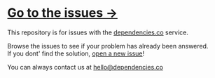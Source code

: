 # [Go to the issues →](/issues)

This repository is for issues with the [dependencies.co](http://dependencies.co) service.

Browse the issues to see if your problem has already been answered.  
If you dont' find the solution, [open a new issue](/issues/new)!

You can always contact us at [hello@dependencies.co](mailto:hello@dependencies.co)
